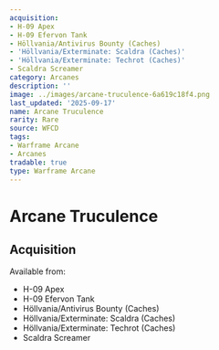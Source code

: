 ```yaml
---
acquisition:
- H-09 Apex
- H-09 Efervon Tank
- Höllvania/Antivirus Bounty (Caches)
- 'Höllvania/Exterminate: Scaldra (Caches)'
- 'Höllvania/Exterminate: Techrot (Caches)'
- Scaldra Screamer
category: Arcanes
description: ''
image: ../images/arcane-truculence-6a619c18f4.png
last_updated: '2025-09-17'
name: Arcane Truculence
rarity: Rare
source: WFCD
tags:
- Warframe Arcane
- Arcanes
tradable: true
type: Warframe Arcane
---
```


# Arcane Truculence

## Acquisition

Available from:
- H-09 Apex
- H-09 Efervon Tank
- Höllvania/Antivirus Bounty (Caches)
- Höllvania/Exterminate: Scaldra (Caches)
- Höllvania/Exterminate: Techrot (Caches)
- Scaldra Screamer

